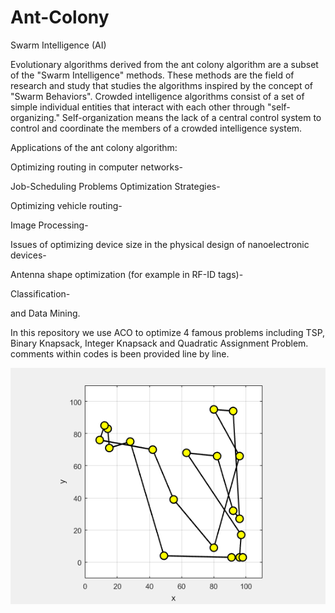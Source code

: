 # Ant-Colony
Swarm Intelligence (AI)


Evolutionary algorithms derived from the ant colony algorithm are a subset of the "Swarm Intelligence" methods.
These methods are the field of research and study that studies the algorithms inspired by the concept of "Swarm Behaviors". 
Crowded intelligence algorithms consist of a set of simple individual entities that interact with each other through "self-organizing."
Self-organization means the lack of a central control system to control and coordinate the members of a crowded intelligence system.

Applications of the ant colony algorithm:

Optimizing routing in computer networks-

Job-Scheduling Problems Optimization Strategies-

Optimizing vehicle routing-

Image Processing-

Issues of optimizing device size in the physical design of nanoelectronic devices-

Antenna shape optimization (for example in RF-ID tags)-

Classification-

and Data Mining.

In this repository we use ACO to optimize 4 famous problems including TSP, Binary Knapsack, Integer Knapsack and Quadratic Assignment Problem.
comments within codes is been provided line by line.

![ACo gif](https://github.com/HamedMoasses/Ant-Colony/blob/master/Ant-Colony-Optimizatin-Figure-012.gif) 

